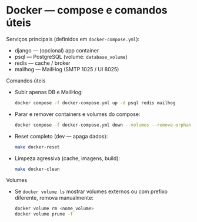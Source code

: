 # Docker — compose e comandos úteis

Serviços principais (definidos em `docker-compose.yml`):
- django — (opcional) app container
- psql — PostgreSQL (volume: `database_volume`)
- redis — cache / broker
- mailhog — MailHog (SMTP 1025 / UI 8025)

Comandos úteis
- Subir apenas DB e MailHog:
  ```bash
  docker compose -f docker-compose.yml up -d psql redis mailhog
  ```
- Parar e remover containers e volumes do compose:
  ```bash
  docker compose -f docker-compose.yml down --volumes --remove-orphans
  ```
- Reset completo (dev — apaga dados):
  ```bash
  make docker-reset
  ```
- Limpeza agressiva (cache, imagens, build):
  ```bash
  make docker-clean
  ```

Volumes
- Se `docker volume ls` mostrar volumes externos ou com prefixo diferente, remova manualmente:
  ```bash
  docker volume rm <nome_volume>
  docker volume prune -f
  ```